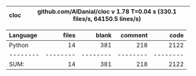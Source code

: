 cloc|github.com/AlDanial/cloc v 1.78  T=0.04 s (330.1 files/s, 64150.5 lines/s)
--- | ---

Language|files|blank|comment|code
:-------|-------:|-------:|-------:|-------:
Python|14|381|218|2122
--------|--------|--------|--------|--------
SUM:|14|381|218|2122
